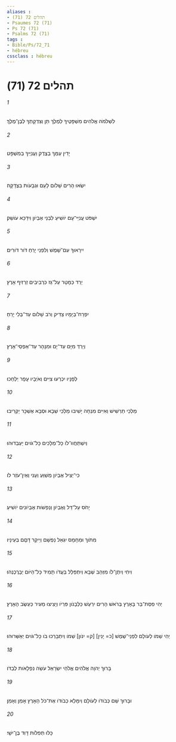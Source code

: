 ```yaml
---
aliases : 
- תהלים 72 (71)
- Psaumes 72 (71)
- Ps 72 (71)
- Psalms 72 (71)
tags : 
- Bible/Ps/72_71
- hébreu
cssclass : hébreu
---
```


# תהלים 72 (71)

###### 1
לִשְׁלֹמֹה אֱלֹהִים מִשְׁפָּטֶיךָ לְמֶלֶךְ תֵּן וְצִדְקָתְךָ לְבֶן־מֶלֶךְ׃
###### 2
יָדִין עַמְּךָ בְצֶדֶק וַעֲנִיֶּיךָ בְמִשְׁפָּט׃
###### 3
יִשְׂאוּ הָרִים שָׁלֹום לָעָם וּגְבָעֹות בִּצְדָקָה׃
###### 4
יִשְׁפֹּט עֲנִיֵּי־עָם יֹושִׁיעַ לִבְנֵי אֶבְיֹון וִידַכֵּא עֹושֵׁק׃
###### 5
יִירָאוּךָ עִם־שָׁמֶשׁ וְלִפְנֵי יָרֵחַ דֹּור דֹּורִים׃
###### 6
יֵרֵד כְּמָטָר עַל־גֵּז כִּרְבִיבִים זַרְזִיף אָרֶץ׃
###### 7
יִפְרַח־בְּיָמָיו צַדִּיק וְרֹב שָׁלֹום עַד־בְּלִי יָרֵחַ׃
###### 8
וְיֵרְדְּ מִיָּם עַד־יָם וּמִנָּהָר עַד־אַפְסֵי־אָרֶץ׃
###### 9
לְפָנָיו יִכְרְעוּ צִיִּים וְאֹיְבָיו עָפָר יְלַחֵכוּ׃
###### 10
מַלְכֵי תַרְשִׁישׁ וְאִיִּים מִנְחָה יָשִׁיבוּ מַלְכֵי שְׁבָא וּסְבָא אֶשְׁכָּר יַקְרִיבוּ׃
###### 11
וְיִשְׁתַּחֲווּ־לֹו כָל־מְלָכִים כָּל־גֹּויִם יַעַבְדוּהוּ׃
###### 12
כִּי־יַצִּיל אֶבְיֹון מְשַׁוֵּעַ וְעָנִי וְאֵין־עֹזֵר לֹו׃
###### 13
יָחֹס עַל־דַּל וְאֶבְיֹון וְנַפְשֹׁות אֶבְיֹונִים יֹושִׁיעַ׃
###### 14
מִתֹּוךְ וּמֵחָמָס יִגְאַל נַפְשָׁם וְיֵיקַר דָּםָם בְּעֵינָיו׃
###### 15
וִיחִי וְיִתֶּן־לֹו מִזְּהַב שְׁבָא וְיִתְפַּלֵּל בַּעֲדֹו תָמִיד כָּל־הַיֹּום יְבָרֲכֶנְהוּ׃
###### 16
יְהִי פִסַּת־בַּר בָּאָרֶץ בְּרֹאשׁ הָרִים יִרְעַשׁ כַּלְּבָנֹון פִּרְיֹו וְיָצִיצוּ מֵעִיר כְּעֵשֶׂב הָאָרֶץ׃
###### 17
יְהִי שְׁמֹו לְעֹולָם לִפְנֵי־שֶׁמֶשׁ [כ= יָנִין] [ק= יִנֹּון] שְׁמֹו וְיִתְבָּרְכוּ בֹו כָּל־גֹּויִם יְאַשְּׁרוּהוּ׃
###### 18
בָּרוּךְ יְהוָה אֱלֹהִים אֱלֹהֵי יִשְׂרָאֵל עֹשֵׂה נִפְלָאֹות לְבַדֹּו׃
###### 19
וּבָרוּךְ שֵׁם כְּבֹודֹו לְעֹולָם וְיִמָּלֵא כְבֹודֹו אֶת־כֹּל הָאָרֶץ אָמֵן וְאָמֵן׃
###### 20
כָּלּוּ תְפִלֹּות דָּוִד בֶּן־יִשָׁי׃

